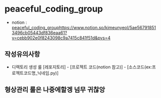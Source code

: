 # peaceful_coding_group

- notion : 
[peaceful_coding_group](https://www.notion.so/kimeunyeol/5ae567918513496cb05443df836eaa61?v=cebb902e0f8243098c9a7415c841f51d&pvs=4)https://www.notion.so/kimeunyeol/5ae567918513496cb05443df836eaa61?v=cebb902e0f8243098c9a7415c841f51d&pvs=4


## 작성유의사항
- 디렉토리 생성 룰 [레포지토리] - [프로젝트 코드(notion 참고)] - [소스코드(ex:프로젝트코드명_닉네임.py)]


## 형상관리 룰은 나중에할겡 넘무 귀찮앙
